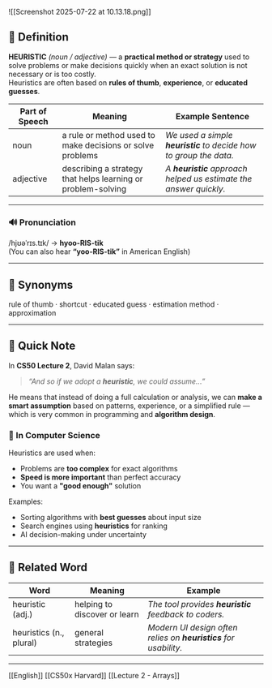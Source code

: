 ![[Screenshot 2025-07-22 at 10.13.18.png]]
## 📖 Definition  
**HEURISTIC** *(noun / adjective)* — a **practical method or strategy** used to solve problems or make decisions quickly when an exact solution is not necessary or is too costly.  
Heuristics are often based on **rules of thumb**, **experience**, or **educated guesses**.

| Part of Speech | Meaning | Example Sentence |
|----------------|---------|------------------|
| noun | a rule or method used to make decisions or solve problems | *We used a simple **heuristic** to decide how to group the data.* |
| adjective | describing a strategy that helps learning or problem-solving | *A **heuristic** approach helped us estimate the answer quickly.* |

---

### 🔊 Pronunciation  
/hjʊəˈrɪs.tɪk/ → **hyoo-RIS-tik**  
(You can also hear **“yoo-RIS-tik”** in American English)

---

## 🟰 Synonyms  
rule of thumb · shortcut · educated guess · estimation method · approximation

---

## 📝 Quick Note  
In **CS50 Lecture 2**, David Malan says:  
> *“And so if we adopt a **heuristic**, we could assume...”*

He means that instead of doing a full calculation or analysis, we can **make a smart assumption** based on patterns, experience, or a simplified rule — which is very common in programming and **algorithm design**.

### 🔧 In Computer Science
Heuristics are used when:
- Problems are **too complex** for exact algorithms
- **Speed is more important** than perfect accuracy
- You want a **"good enough"** solution

Examples:
- Sorting algorithms with **best guesses** about input size
- Search engines using **heuristics** for ranking
- AI decision-making under uncertainty

---

## 🧠 Related Word  
| Word | Meaning | Example |
|------|---------|---------|
| heuristic (adj.) | helping to discover or learn | *The tool provides **heuristic** feedback to coders.* |
| heuristics (n., plural) | general strategies | *Modern UI design often relies on **heuristics** for usability.* |

---

[[English]] [[CS50x Harvard]] [[Lecture 2 - Arrays]]